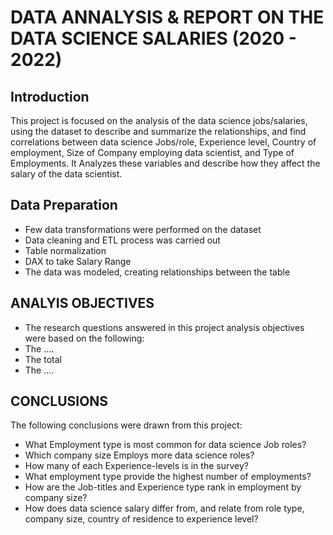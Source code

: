# DATA ANNALYSIS & REPORT ON THE DATA SCIENCE SALARIES (2020 - 2022)

## Introduction 
This project is focused on the analysis of the data science jobs/salaries,
using the dataset to describe and summarize the relationships, and find correlations between data science Jobs/role, Experience level, Country of employment, Size of Company employing data scientist, and Type of Employments.
It Analyzes these variables and describe how they affect the salary of the data scientist.

## Data Preparation
* Few data transformations were performed on the dataset
* Data cleaning and ETL process was carried out
* Table normalization
* DAX to take Salary Range
* The data was modeled, creating relationships between the table

## ANALYIS OBJECTIVES
* The research questions answered in this project analysis objectives were based on the following:
* The ....
* The total 
* The ....

## CONCLUSIONS

The following conclusions were drawn from this project:

* What Employment type is most common for data science Job roles?
* Which company size Employs more data science roles?
* How many of each Experience-levels is in the survey?
* What employment type provide the highest number of employments?
* How are the Job-titles and Experience type rank in employment by company size?
* How does data science salary differ from, and relate from role type, company size, country of residence to experience level?
